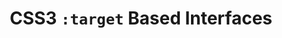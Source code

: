 ---
title: 'CSS3 `:target` Based Interfaces'
authors:
- corey-mwamba
intro: 'In this article, Corey Mwamba shows you how to create an inspiring horizontally scrolling interface using only CSS, with some clever use of CSS3 transitions and the `:target` pseudo-class.'
layout: article
---